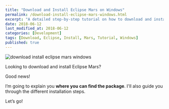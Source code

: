 ```yaml
---
title: "Download and Install Eclipse Mars on Windows"
permalink: /download-install-eclipse-mars-windows.html
excerpt: "A detailed step-by-step tutorial on how to download and install Eclipse Mars on Windows."
date: 2018-06-12
last_modified_at: 2018-06-12
categories: [Development]
tags: [Download, Eclipse, Install, Mars, Tutorial, Windows]
published: true
---
```


<img src="{{ site.url }}/assets/images/posts/development/download-install-eclipse-mars-windows.png" alt="download install eclipse mars windows" class="align-right title-image">

Looking to download and install Eclipse Mars?

Good news!

I’m going to explain you **where you can find the package**. I'll also guide you through the different installation steps.

Let’s go!
